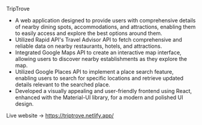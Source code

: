 TripTrove

- A web application designed to provide users with comprehensive details of nearby dining spots, accommodations, and attractions, enabling them to easily access and 
 explore the best options around them.
- Utilized Rapid API's Travel Advisor API to fetch comprehensive and reliable data on nearby restaurants, hotels, and attractions.
- Integrated Google Maps API to create an interactive map interface, allowing users to discover nearby establishments as they explore the map.
- Utilized Google Places API to implement a place search feature, enabling users to search for specific 
 locations and retrieve updated details relevant to the searched place.
- Developed a visually appealing and user-friendly frontend using React, enhanced with the Material-UI library, for a modern and polished UI design.

Live website -> https://triptrove.netlify.app/
